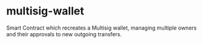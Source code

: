 # multisig-wallet
Smart Contract which recreates a Multisig wallet, managing multiple owners and their approvals to new outgoing transfers. 
